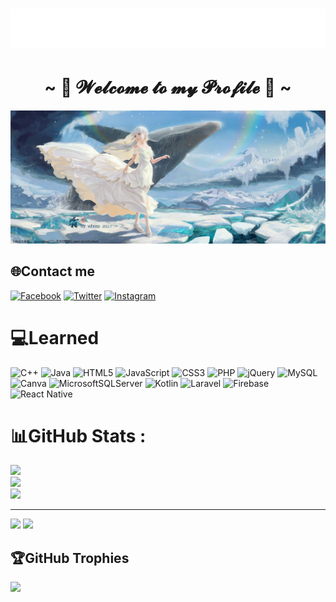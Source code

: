 <h1 align="center">
  <img src="hello.svg" alt="Konnichiha" />
</h1>
<h1 align="center">~ 💖 𝓦𝓮𝓵𝓬𝓸𝓶𝓮 𝓽𝓸 𝓶𝔂 𝓟𝓻𝓸𝓯𝓲𝓵𝓮 💖 ~</h1>
<p align="center">
  <a href="https://github.com/wako1203"><img src="banner2.jpg" alt="Banner"></a>
</p>


## 🌐Contact me
[![Facebook](https://img.shields.io/badge/Facebook-%231877F2.svg?logo=Facebook&logoColor=white)](https://www.facebook.com/wako.12.k) 
[![Twitter](https://img.shields.io/badge/Twitter-%231DA1F2.svg?logo=Twitter&logoColor=white)](https://twitter.com/QuocPhuu) 
[![Instagram](https://img.shields.io/badge/Instagram-%23E4405F.svg?logo=Instagram&logoColor=white)](https://www.instagram.com/wako_ph.p/)

# 💻Learned
![C++](https://img.shields.io/badge/c++-%2300599C.svg?style=flat&logo=c%2B%2B&logoColor=white) 
![Java](https://img.shields.io/badge/java-%23ED8B00.svg?style=flat&logo=java&logoColor=white) 
![HTML5](https://img.shields.io/badge/html5-%23E34F26.svg?style=flat&logo=html5&logoColor=white) 
![JavaScript](https://img.shields.io/badge/javascript-%23323330.svg?style=flat&logo=javascript&logoColor=%23F7DF1E) 
![CSS3](https://img.shields.io/badge/css3-%231572B6.svg?style=flat&logo=css3&logoColor=white) 
![PHP](https://img.shields.io/badge/php-%23777BB4.svg?style=flat&logo=php&logoColor=white) 
![jQuery](https://img.shields.io/badge/jquery-%230769AD.svg?style=flat&logo=jquery&logoColor=white) 
![MySQL](https://img.shields.io/badge/mysql-%2300f.svg?style=flat&logo=mysql&logoColor=white) 
![Canva](https://img.shields.io/badge/Canva-%2300C4CC.svg?style=flat&logo=Canva&logoColor=white) 
![MicrosoftSQLServer](https://img.shields.io/badge/Microsoft%20SQL%20Sever-CC2927?style=flat&logo=microsoft%20sql%20server&logoColor=white) 
![Kotlin](https://img.shields.io/badge/kotlin-%230095D5.svg?style=flat&logo=kotlin&logoColor=white) 
![Laravel](https://img.shields.io/badge/laravel-%23FF2D20.svg?style=flat&logo=laravel&logoColor=white) 
![Firebase](https://img.shields.io/badge/firebase-%23039BE5.svg?style=plastic&logo=firebase)
![React Native](https://img.shields.io/badge/react_native-%2320232a.svg?style=flat&logo=react&logoColor=%2361DAFB)
# 📊GitHub Stats :
![](https://github-readme-stats.vercel.app/api?username=wako1203&theme=city_light&hide_border=false&include_all_commits=true&count_private=true)<br/>
![](https://github-readme-streak-stats.herokuapp.com/?user=wako1203&theme=city_light&hide_border=false)<br/>
![](https://github-readme-stats.vercel.app/api/top-langs/?username=wako1203&theme=city_light&hide_border=false&include_all_commits=true&count_private=true&layout=compact)

---

[![](https://visitcount.itsvg.in/api?id=wako1203&icon=0&color=0)](https://visitcount.itsvg.in)
[![](https://visitcount.itsvg.in/api?id=wako1203&label=Profile%20Views&color=1&icon=8&pretty=true)](https://visitcount.itsvg.in)
## 🏆GitHub Trophies
![](https://github-trophies.vercel.app/?username=wako1203&theme=algolia&no-frame=true&no-bg=false&margin-w=4)





